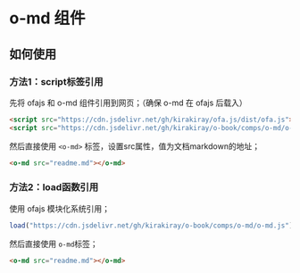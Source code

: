 # o-md 组件

## 如何使用

### 方法1：script标签引用

先将 ofajs 和 o-md 组件引用到网页；（确保 o-md 在 ofajs 后载入）

```html
<script src="https://cdn.jsdelivr.net/gh/kirakiray/ofa.js/dist/ofa.js"></script>
<script src="https://cdn.jsdelivr.net/gh/kirakiray/o-book/comps/o-md/o-md.js"></script>
```

然后直接使用 `<o-md>` 标签，设置src属性，值为文档markdown的地址；

```html
<o-md src="readme.md"></o-md>
```

### 方法2：load函数引用

使用 ofajs 模块化系统引用；

```javascript
load("https://cdn.jsdelivr.net/gh/kirakiray/o-book/comps/o-md/o-md.js");
```

然后直接使用 `o-md`标签；

```html
<o-md src="readme.md"></o-md>
```